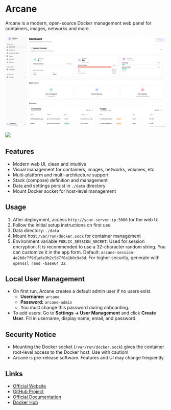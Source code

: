 # Arcane

Arcane is a modern, open-source Docker management web panel for containers, images, networks and more.

![](https://raw.githubusercontent.com/xiaoY233/PicList/main/public/assets/Arcane.png)

![](https://img.shields.io/badge/Copyright-arch3rPro-ff9800?style=flat&logo=github&logoColor=white)

## Features

- Modern web UI, clean and intuitive
- Visual management for containers, images, networks, volumes, etc.
- Multi-platform and multi-architecture support
- Stack (compose) definition and management
- Data and settings persist in `./data` directory
- Mount Docker socket for host-level management

## Usage

1. After deployment, access `http://your-server-ip:3000` for the web UI
2. Follow the initial setup instructions on first use
3. Data directory: `./data`
4. Mount host `/var/run/docker.sock` for container management
5. Environment variable `PUBLIC_SESSION_SECRET`: Used for session encryption. It is recommended to use a 32-character random string. You can customize it in the app form. Default: `arcane-session-4e2b8c7f9d1a6e3b2c5d7f8a1b0c9e6d`. For higher security, generate with `openssl rand -base64 32`.

## Local User Management

- On first run, Arcane creates a default admin user if no users exist.
  - **Username:** `arcane`
  - **Password:** `arcane-admin`
  - You must change this password during onboarding.
- To add users: Go to **Settings → User Management** and click **Create User**. Fill in username, display name, email, and password.

## Security Notice

- Mounting the Docker socket (`/var/run/docker.sock`) gives the container root-level access to the Docker host. Use with caution!
- Arcane is pre-release software. Features and UI may change frequently.

## Links

- [Official Website](https://arcane.ofkm.dev/)
- [GitHub Project](https://github.com/ofkm/arcane)
- [Official Documentation](https://arcane.ofkm.dev/docs/)
- [Docker Hub](https://ghcr.io/ofkm/arcane) 
